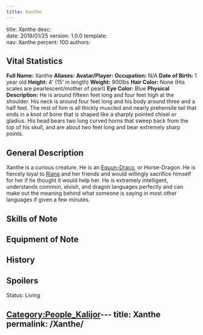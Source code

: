 ```yaml
---
title: Xanthe
---
```


title:		Xanthe
desc:		
date:		2019/01/25
version:	1.0.0
template:	
nav:		Xanthe
percent:	100
authors:	
## Vital Statistics

**Full Name:** Xanthe
**Aliases:**
**Avatar/Player:**
**Occupation:** N/A
**Date of Birth:** 1 year old
**Height:** 4' (15' in length)
**Weight:** 900lbs
**Hair Color:** None (His scales are pearlescent/mother of pearl)
**Eye Color:** Blue
**Physical Description:** He is around fifteen feet long and four feet
high at the shoulder. His neck is around four feet long and his body
around three and a half feet. The rest of him is all thickly muscled and
nearly prehensile tail that ends in a knot of bone that is shaped like a
sharply pointed chisel or gladius. His head bears two long curved horns
that sweep back from the top of his skull, and are about two feet long
and bear extremely sharp points.

## General Description

Xanthe is a curious creature. He is an
[Equun-Draco](Equun-Draco "wikilink"), or Horse-Dragon. He is fiercely
loyal to [Riana](Riana_Shandra_Thorindal "wikilink") and her friends and
would willingly sacrifice himself for her if he thought it would help
her. He is extremely intelligent, understands common, elvish, and dragon
languages perfectly and can make out the meaning behind what someone is
saying in most other languages if given a few minutes.

## Skills of Note

## Equipment of Note

## History

## Spoilers

<spoiler text="Status">Status: Living</spoiler>

[Category:People_Kalijor](Category:People_Kalijor "wikilink")---
title: Xanthe
permalink: /Xanthe/
---

